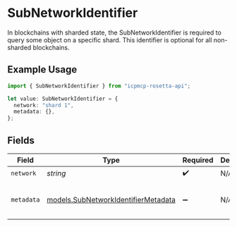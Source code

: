 # SubNetworkIdentifier

In blockchains with sharded state, the SubNetworkIdentifier is required to query some object on a specific shard. This identifier is optional for all non-sharded blockchains.

## Example Usage

```typescript
import { SubNetworkIdentifier } from "icpmcp-rosetta-api";

let value: SubNetworkIdentifier = {
  network: "shard 1",
  metadata: {},
};
```

## Fields

| Field                                                                            | Type                                                                             | Required                                                                         | Description                                                                      | Example                                                                          |
| -------------------------------------------------------------------------------- | -------------------------------------------------------------------------------- | -------------------------------------------------------------------------------- | -------------------------------------------------------------------------------- | -------------------------------------------------------------------------------- |
| `network`                                                                        | *string*                                                                         | :heavy_check_mark:                                                               | N/A                                                                              | shard 1                                                                          |
| `metadata`                                                                       | [models.SubNetworkIdentifierMetadata](../models/subnetworkidentifiermetadata.md) | :heavy_minus_sign:                                                               | N/A                                                                              | {<br/>"producer": "0x52bc44d5378309ee2abf1539bf71de1b7d7be3b5"<br/>}             |